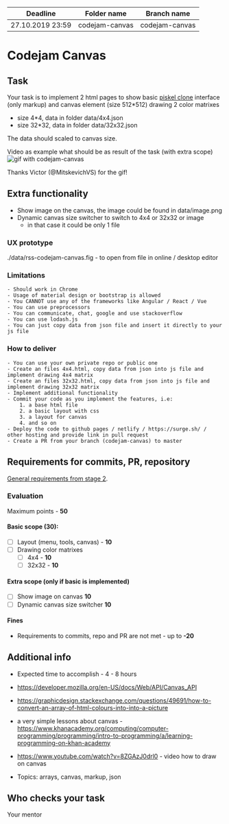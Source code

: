 | Deadline         | Folder name    | Branch name    |
| ---------------- | -------------- | -------------- |
| 27.10.2019 23:59 | codejam-canvas | codejam-canvas |

# Codejam Canvas

## Task

Your task is to implement 2 html pages to show basic [piskel clone](https://www.piskelapp.com/) interface (only markup) and canvas element (size 512\*512) drawing 2 color matrixes

- size 4\*4, data in folder data/4x4.json
- size 32\*32, data in folder data/32x32.json

The data should scaled to canvas size.

Video as example what should be as result of the task (with extra scope)
![gif with codejam-canvas](https://cdn.discordapp.com/attachments/636801685288648724/636930783180750849/codejam-canvas.gif)

Thanks Victor (@MitskevichVS) for the gif!

## Extra functionality

- Show image on the canvas, the image could be found in data/image.png
- Dynamic canvas size switcher to switch to 4x4 or 32x32 or image
  - in that case it could be only 1 file

### UX prototype

./data/rss-codejam-canvas.fig - to open from file in online / desktop editor

### Limitations

    - Should work in Chrome
    - Usage of material design or bootstrap is allowed
    - You CANNOT use any of the frameworks like Angular / React / Vue
    - You can use preprocessors
    - You can communicate, chat, google and use stackoverflow
    - You can use lodash.js
    - You can just copy data from json file and insert it directly to your js file

### How to deliver

    - You can use your own private repo or public one
    - Create an files 4x4.html, copy data from json into js file and implement drawing 4x4 matrix
    - Create an files 32x32.html, copy data from json into js file and implement drawing 32x32 matrix
    - Implement additional functionality
    - Commit your code as you implement the features, i.e:
        1. a base html file
        2. a basic layout with css
        3. a layout for canvas
        4. and so on
    - Deploy the code to github pages / netlify / https://surge.sh/ / other hosting and provide link in pull request
    - Create a PR from your branch (codejam-canvas) to master

## Requirements for commits, PR, repository

[General requirements from stage 2](https://github.com/rolling-scopes-school/docs/blob/master/docs/stage2.md).

### Evaluation

Maximum points - **50**

#### Basic scope (**30**):

- [ ] Layout (menu, tools, canvas) - **10**
- [ ] Drawing color matrixes
  - [ ] 4x4 - **10**
  - [ ] 32x32 - **10**

#### Extra scope (only if basic is implemented)

- [ ] Show image on canvas **10**
- [ ] Dynamic canvas size switcher **10**

#### Fines

- Requirements to commits, repo and PR are not met - up to **-20**

## Additional info

- Expected time to accomplish - 4 - 8 hours
- https://developer.mozilla.org/en-US/docs/Web/API/Canvas_API
- https://graphicdesign.stackexchange.com/questions/49691/how-to-convert-an-array-of-html-colours-into-into-a-picture
- a very simple lessons about canvas - https://www.khanacademy.org/computing/computer-programming/programming/intro-to-programming/a/learning-programming-on-khan-academy
- https://www.youtube.com/watch?v=8ZGAzJ0drl0 - video how to draw on canvas

- Topics: arrays, canvas, markup, json

## Who checks your task

Your mentor
